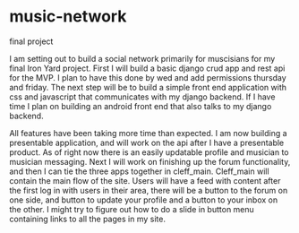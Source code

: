 # music-network
final project

I am setting out to build a social network primarily for muscisians for my final Iron Yard project.
First I will build a basic django crud app and rest api for the MVP.  I plan to have this done by wed
and add permissions thursday and friday.  The next step will be to build a simple front end application 
with css and javascript that communicates with my django backend.  If I have time I plan on building 
an android front end that also talks to my django backend.


All features have been taking more time than expected. I am now building a presentable application, and
will work on the api after I have a presentable product.  As of right now there is an easily updatable
profile and musician to musician messaging.  Next I will work on finishing up the forum functionality,
and then I can tie the three apps together in cleff_main.  Cleff_main will contain the main flow of the
site.  Users will have a feed with content after the first log in with users in their area,
there will be a button to the forum on one side, and button to update your profile and a button to your inbox
on the other.  I might try to figure out how to do a slide in button menu containing links to all the pages in 
my site.

